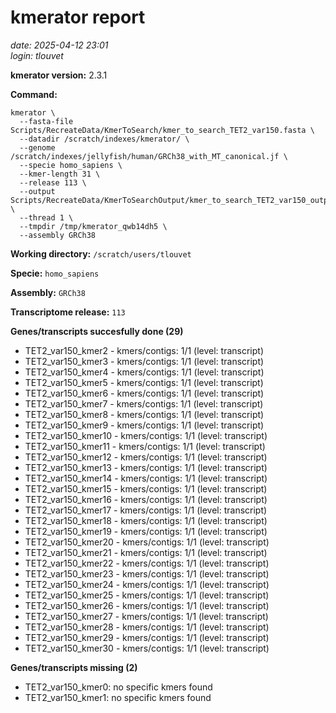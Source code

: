 # kmerator report
*date: 2025-04-12 23:01*  
*login: tlouvet*

**kmerator version:** 2.3.1

**Command:**

```
kmerator \
  --fasta-file Scripts/RecreateData/KmerToSearch/kmer_to_search_TET2_var150.fasta \
  --datadir /scratch/indexes/kmerator/ \
  --genome /scratch/indexes/jellyfish/human/GRCh38_with_MT_canonical.jf \
  --specie homo_sapiens \
  --kmer-length 31 \
  --release 113 \
  --output Scripts/RecreateData/KmerToSearchOutput/kmer_to_search_TET2_var150_output \
  --thread 1 \
  --tmpdir /tmp/kmerator_qwb14dh5 \
  --assembly GRCh38
```

**Working directory:** `/scratch/users/tlouvet`

**Specie:** `homo_sapiens`

**Assembly:** `GRCh38`

**Transcriptome release:** `113`

**Genes/transcripts succesfully done (29)**

- TET2_var150_kmer2 - kmers/contigs: 1/1 (level: transcript)
- TET2_var150_kmer3 - kmers/contigs: 1/1 (level: transcript)
- TET2_var150_kmer4 - kmers/contigs: 1/1 (level: transcript)
- TET2_var150_kmer5 - kmers/contigs: 1/1 (level: transcript)
- TET2_var150_kmer6 - kmers/contigs: 1/1 (level: transcript)
- TET2_var150_kmer7 - kmers/contigs: 1/1 (level: transcript)
- TET2_var150_kmer8 - kmers/contigs: 1/1 (level: transcript)
- TET2_var150_kmer9 - kmers/contigs: 1/1 (level: transcript)
- TET2_var150_kmer10 - kmers/contigs: 1/1 (level: transcript)
- TET2_var150_kmer11 - kmers/contigs: 1/1 (level: transcript)
- TET2_var150_kmer12 - kmers/contigs: 1/1 (level: transcript)
- TET2_var150_kmer13 - kmers/contigs: 1/1 (level: transcript)
- TET2_var150_kmer14 - kmers/contigs: 1/1 (level: transcript)
- TET2_var150_kmer15 - kmers/contigs: 1/1 (level: transcript)
- TET2_var150_kmer16 - kmers/contigs: 1/1 (level: transcript)
- TET2_var150_kmer17 - kmers/contigs: 1/1 (level: transcript)
- TET2_var150_kmer18 - kmers/contigs: 1/1 (level: transcript)
- TET2_var150_kmer19 - kmers/contigs: 1/1 (level: transcript)
- TET2_var150_kmer20 - kmers/contigs: 1/1 (level: transcript)
- TET2_var150_kmer21 - kmers/contigs: 1/1 (level: transcript)
- TET2_var150_kmer22 - kmers/contigs: 1/1 (level: transcript)
- TET2_var150_kmer23 - kmers/contigs: 1/1 (level: transcript)
- TET2_var150_kmer24 - kmers/contigs: 1/1 (level: transcript)
- TET2_var150_kmer25 - kmers/contigs: 1/1 (level: transcript)
- TET2_var150_kmer26 - kmers/contigs: 1/1 (level: transcript)
- TET2_var150_kmer27 - kmers/contigs: 1/1 (level: transcript)
- TET2_var150_kmer28 - kmers/contigs: 1/1 (level: transcript)
- TET2_var150_kmer29 - kmers/contigs: 1/1 (level: transcript)
- TET2_var150_kmer30 - kmers/contigs: 1/1 (level: transcript)


**Genes/transcripts missing (2)**

- TET2_var150_kmer0: no specific kmers found
- TET2_var150_kmer1: no specific kmers found
